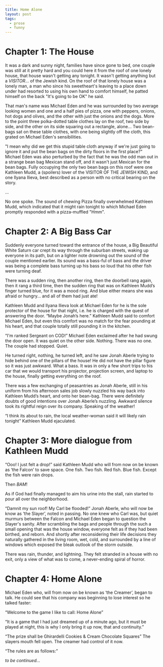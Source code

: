 ```yaml
---
title: Home Alone
layout: post
tags:
  - prose
  - funny
---
```


# Chapter 1: The House

It was a dark and sunny night, families have since gone to bed, one couple was
still at it pretty hard and you could here it from the roof of one lonely house,
that house wasn't getting any tonight.
It wasn't getting anything but a _VISITOR_... of the Jewish kind.
On the roof of that lonely house was a lonely man, a man who since his sweetheart's
leaving to a place down under had resorted to using his own hand to comfort himself,
he patted himself on the back "It's going to be OK" he said.

That man's name was Michael Eden and he was surrounded by two average looking women
and one and a half pies of pizza, one with peppers, onions, hot dogs and olives,
and the other with just the onions and the dogs.
More to the point three polka-dotted table clothes lay on the roof, two side by side,
and the other on its side squaring out a rectangle, alone…
Two bean-bags sat on these table clothes, with one being slightly off the cloth,
this grated on Michael Eden's sensibilities.

"I mean why did we get this stupid table cloth anyway if we're just going to
ignore it and put the bean bags on the dirty floors in the first place?"
Michael Eden was also perturbed by the fact that he was the odd man out in
a strange bean bag Mexican stand off, and it wasn't just Mexican for the bean bags.
Fully occupying the only two bean bags on this roof were one Kathleen Mudd,
a (spoilers) lover of the VISITOR OF THE JEWISH KIND, and one Ilyana Ilieva,
best described as a person with no critical bearing on the story.

...

No one spoke.
The sound of chewing Pizza finally overwhelmed Kathleen Mudd, which indicated
that it might rain tonight to which Michael Eden promptly responded
with a pizza-muffled "Hmm".

# Chapter 2: A Big Bass Car

Suddenly everyone turned toward the entrance of the house, a Big Beautiful White
Saturn car crept its way through the suburban streets, waking up everyone in its
path, but on a lighter note drowning out the sound of the couple mentioned earlier.
Its sound was a bass-ful of bass and the driver was being a complete bass turning
up his bass so loud that his other fish were turning deaf.

There was a sudden ring, then another ring, then the doorbell rang again,
then it rang a third time, then the sudden ring that was on Kathleen Mudd’s
finger turned blue, for it was a mood ring.
And blue either means she was afraid or hungry… and all of them had just ate!

Kathleen Mudd and Ilyana Ilieva look at Michael Eden for he is the sole protector
of the house for that night, i.e. he is charged with the quest of answering the door.
“Maybe Jonah’s here.” Kathleen Mudd said to comfort Michael Eden, but even this comfort
was no match for the fear pounding at his heart, and that couple totally still
pounding it in the kitchen.

“I'm ranked Sergeant on COD!” Michael Eden exclaimed after he had swung the door open.
It was quiet on the other side. Nothing. There was no one. The couple had stopped. Quiet.

He turned right, nothing, he turned left, and he saw Jonah Aberle trying to hide behind one
of the pillars of the house! He did not have the pillar figure so it was just awkward. What a bass.
It was in only a few short trips to his car that we would transport his projector, projection screen,
and laptop to the house, finally getting everything on the roof.

There was a few exchanging of peasantries as Jonah Aberle, still in his uniform from his
afternoon sales job slowly nuzzled his way back into Kathleen Mudd’s heart, and onto her bean-bag.
There were definitely doubts of good intentions over Jonah Aberle’s nuzzling.
Awkward silence took its rightful reign over its company. Speaking of the weather!

“I think its about to rain, the local weather-woman said it will likely rain tonight”
Kathleen Mudd ejaculated.

# Chapter 3: More dialogue from Kathleen Mudd

“Ooo! I just felt a drop!”  said Kathleen Mudd who will from now on be known
as ‘the Falcon’ to save space.
One fish. Two fish. Red fish. Blue fish. Except the fish were rain drops.

Then _BAM_!

As if God had finally managed to aim his urine into the stall, rain started to pour
all over the neighborhood.

“Damnit my sun roof! My Carl be flooded!” Jonah Aberle, who will
now be know as ‘the Slayer’, noted in passing.
No one knew who Carl was, but quiet murmurs between the Falcon and Michael Eden
began to question the Slayer's sanity.
After scrambling the bags and people through the such a small opening that
was the house window, everyone felt as if they had been birthed, and reborn.
And shortly after reconsidering their life decisions they naturally gathered
in the living room, wet, cold, and surrounded by a line of windows which
exposed the bleak outlook of the storm outside.

There was rain, thunder, and lightning.
They felt stranded in a house with no exit, only a view of what was to come,
a never-ending spiral of horror.

# Chapter 4: Home Alone

Michael Eden who, will from now on be known as ‘the Creamer’, began to talk.
He could see that his company was beginning to lose interest so he talked faster:

“Welcome to the game I like to call: Home Alone”

“It is a game that I had just dreamed up of a minute ago,
but it must be played at night, this is why I only bring it up now,
that and continuity.”

“The prize shall be Ghirardelli Cookies & Cream Chocolate Squares”
The slayers mouth fell open.
The creamer had control of it now.

“The rules are as follows:”

_to be continued..._

